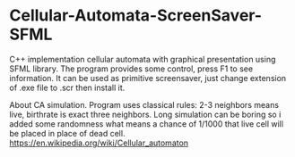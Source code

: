 # Cellular-Automata-ScreenSaver-SFML

C++ implementation cellular automata with graphical presentation using SFML library. The program provides some control, press F1 to see information. It can be used as primitive screensaver, just change extension of .exe file to .scr then install it.

About CA simulation. Program uses classical rules: 2-3 neighbors means live, birthrate is exact three neighbors. Long simulation can be boring so i added some randomness what means a chance of 1/1000 that live cell will be placed in place of dead cell.
https://en.wikipedia.org/wiki/Cellular_automaton
